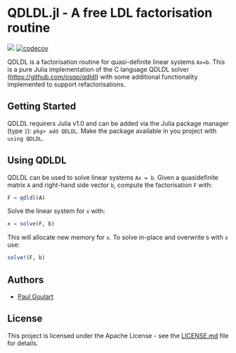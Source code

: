 # QDLDL.jl - A free LDL factorisation routine 
   <a href="https://github.com/osqp/QDLDL.jl/actions"><img src="https://github.com/osqp/QDLDL.jl/workflows/ci/badge.svg?branch=master"></a>
[![codecov](https://codecov.io/gh/osqp/QDLDL.jl/branch/master/graph/badge.svg)](https://codecov.io/gh/osqp/QDLDL.jl)

QDLDL is a factorisation routine for quasi-definite linear systems `Ax=b`. This is a pure Julia implementation of the C language QDLDL solver (https://github.com/osqp/qdldl) with some additional functionality implemented to support refactorisations. 


## Getting Started

QDLDL requirers Julia v1.0 and can be added via the Julia package manager (type `]`): `pkg> add QDLDL`. Make the package available in you project with `using QDLDL`.

## Using QDLDL
QDLDL can be used to solve linear systems `Ax = b`.
Given a quasidefinite matrix `A` and right-hand side vector `b`, compute the factorisation `F` with:
```julia
F = qdldl(A)
```
Solve the linear system for `x` with:
```julia
x = solve(F, b)
```
This will allocate new memory for `x`. To solve in-place and overwrite `b` with `x` use:
```julia
solve!(F, b)
```

## Authors

* [Paul Goulart](http://users.ox.ac.uk/~engs1373/)


## License

This project is licensed under the Apache License - see the [LICENSE.md](LICENSE) file for details.
